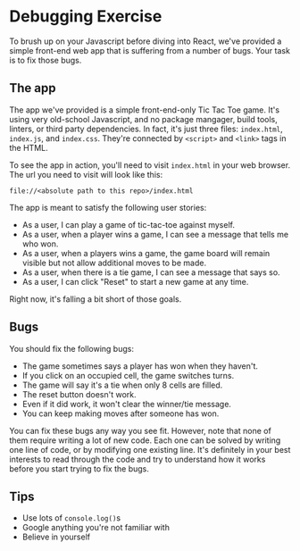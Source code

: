 # Debugging Exercise

To brush up on your Javascript before diving into React, we've provided a
simple front-end web app that is suffering from a number of bugs. Your task
is to fix those bugs.

## The app

The app we've provided is a simple front-end-only Tic Tac Toe game. It's using
very old-school Javascript, and no package mangager, build tools, linters, or
third party dependencies. In fact, it's just three files: `index.html`,
`index.js`, and `index.css`. They're connected by `<script>` and `<link>` tags
in the HTML. 

To see the app in action, you'll need to visit `index.html` in your web
browser. The url you need to visit will look like this:
```
file://<absolute path to this repo>/index.html
```
The app is meant to satisfy the following user stories:

- As a user, I can play a game of tic-tac-toe against myself.
- As a user, when a player wins a game, I can see a message that tells me who
won.
- As a user, when a players wins a game, the game board will remain visible but
not allow additional moves to be made. 
- As a user, when there is a tie game, I can see a message that says so.
- As a user, I can click "Reset" to start a new game at any time.

Right now, it's falling a bit short of those goals.

## Bugs

You should fix the following bugs:

- The game sometimes says a player has won when they haven't.
- If you click on an occupied cell, the game switches turns.
- The game will say it's a tie when only 8 cells are filled.
- The reset button doesn't work.
- Even if it did work, it won't clear the winner/tie message.
- You can keep making moves after someone has won.

You can fix these bugs any way you see fit. However, note that none of them
require writing a lot of new code. Each one can be solved by writing one line
of code, or by modifying one existing line. It's definitely in your best
interests to read through the code and try to understand how it works before
you start trying to fix the bugs.

## Tips

- Use lots of `console.log()`s
- Google anything you're not familiar with
- Believe in yourself
